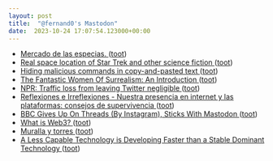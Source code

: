 ```yaml
---
layout: post
title:  "@fernand0's Mastodon"
date:  2023-10-24 17:07:54.123000+00:00
---
```

*  [Mercado de las especias. ](https://avecesunafoto.wordpress.com/2023/10/24/mercado-de-las-especias) ([toot](https://mastodon.social/@fernand0/111291090476828449))
*  [Real space location of Star Trek and other science fiction ](https://flowingdata.com/2023/10/11/real-space-location-of-star-trek-and-other-filmography) ([toot](https://mastodon.social/@fernand0/111290841553191522))
*  [Hiding malicious commands in copy-and-pasted text ](https://shkspr.mobi/blog/2023/10/hiding-malicious-commands-copy-and-pasted-text) ([toot](https://mastodon.social/@fernand0/111290658526335731))
*  [The Fantastic Women Of Surrealism: An Introduction ](https://www.openculture.com/2023/10/the-fantastic-women-of-surrealism-an-introduction.htm) ([toot](https://mastodon.social/@fernand0/111290442409806496))
*  [NPR: Traffic loss from leaving Twitter negligible ](https://thehill.com/homenews/media/4252469-npr-twitter-negligible-traffic-loss) ([toot](https://mastodon.social/@fernand0/111290199843541880))
*  [
         Reflexiones e Irreflexiones - Nuestra presencia en internet y las plataformas: consejos de supervivencia
       ](http://fernand0.blogalia.com//historias/7877) ([toot](https://mastodon.social/@fernand0/111290032409371992))
*  [BBC Gives Up On Threads (By Instagram), Sticks With Mastodon ](https://darnell.day/bbc-gives-up-on-threads-by-instagram-sticks-with-mastodo) ([toot](https://mastodon.social/@fernand0/111289971276513970))
*  [What is Web3? ](https://www.mckinsey.com/featured-insights/mckinsey-explainers/what-is-web) ([toot](https://mastodon.social/@fernand0/111289681450094276))
*  [Muralla y torres ](https://www.flickr.com/photos/fernand0/53267468834) ([toot](https://mastodon.social/@fernand0/111289680854286339))
*  [A Less Capable Technology is Developing Faster than a Stable Dominant Technology ](https://halfanhour.blogspot.com/2023/10/a-less-capable-technology-is-developing.htm) ([toot](https://mastodon.social/@fernand0/111289612143002348))
